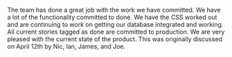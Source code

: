 The team has done a great job with the work we have committed. 
We have a lot of the functionality committed to done. 
We have the CSS worked out and are continuing to work on getting our database integrated and working. 
All current stories tagged as done are committed to production. 
We are very pleased with the current state of the product. 
This was originally discussed on April 12th by Nic, Ian, James, and Joe.
